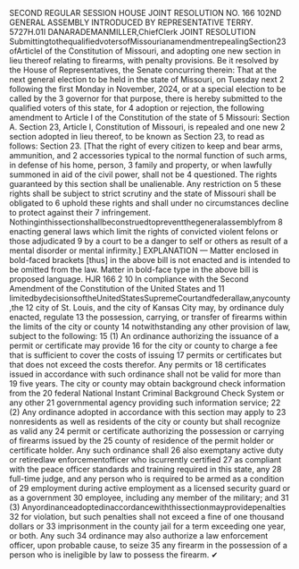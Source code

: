 SECOND REGULAR SESSION
HOUSE JOINT
RESOLUTION NO. 166
102ND GENERAL ASSEMBLY
INTRODUCED BY REPRESENTATIVE TERRY.
5727H.01I DANARADEMANMILLER,ChiefClerk
JOINT RESOLUTION
SubmittingtothequalifiedvotersofMissourianamendmentrepealingSection23ofArticleI
of the Constitution of Missouri, and adopting one new section in lieu thereof relating
to firearms, with penalty provisions.
Be it resolved by the House of Representatives, the Senate concurring therein:
That at the next general election to be held in the state of Missouri, on Tuesday next
2 following the first Monday in November, 2024, or at a special election to be called by the
3 governor for that purpose, there is hereby submitted to the qualified voters of this state, for
4 adoption or rejection, the following amendment to Article I of the Constitution of the state of
5 Missouri:
Section A. Section 23, Article I, Constitution of Missouri, is repealed and one new
2 section adopted in lieu thereof, to be known as Section 23, to read as follows:
Section 23. [That the right of every citizen to keep and bear arms, ammunition, and
2 accessories typical to the normal function of such arms, in defense of his home, person,
3 family and property, or when lawfully summoned in aid of the civil power, shall not be
4 questioned. The rights guaranteed by this section shall be unalienable. Any restriction on
5 these rights shall be subject to strict scrutiny and the state of Missouri shall be obligated to
6 uphold these rights and shall under no circumstances decline to protect against their
7 infringement. Nothinginthissectionshallbeconstruedtopreventthegeneralassemblyfrom
8 enacting general laws which limit the rights of convicted violent felons or those adjudicated
9 by a court to be a danger to self or others as result of a mental disorder or mental infirmity.]
EXPLANATION — Matter enclosed in bold-faced brackets [thus] in the above bill is not enacted and is
intended to be omitted from the law. Matter in bold-face type in the above bill is proposed language.
HJR 166 2
10 In compliance with the Second Amendment of the Constitution of the United States and
11 limitedbydecisionsoftheUnitedStatesSupremeCourtandfederallaw,anycounty,the
12 city of St. Louis, and the city of Kansas City may, by ordinance duly enacted, regulate
13 the possession, carrying, or transfer of firearms within the limits of the city or county
14 notwithstanding any other provision of law, subject to the following:
15 (1) An ordinance authorizing the issuance of a permit or certificate may provide
16 for the city or county to charge a fee that is sufficient to cover the costs of issuing
17 permits or certificates but that does not exceed the costs therefor. Any permits or
18 certificates issued in accordance with such ordinance shall not be valid for more than
19 five years. The city or county may obtain background check information from the
20 federal National Instant Criminal Background Check System or any other
21 governmental agency providing such information service;
22 (2) Any ordinance adopted in accordance with this section may apply to
23 nonresidents as well as residents of the city or county but shall recognize as valid any
24 permit or certificate authorizing the possession or carrying of firearms issued by the
25 county of residence of the permit holder or certificate holder. Any such ordinance shall
26 also exemptany active duty or retiredlaw enforcementofficer who iscurrently certified
27 as compliant with the peace officer standards and training required in this state, any
28 full-time judge, and any person who is required to be armed as a condition of
29 employment during active employment as a licensed security guard or as a government
30 employee, including any member of the military; and
31 (3) Anyordinanceadoptedinaccordancewiththissectionmayprovidepenalties
32 for violation, but such penalties shall not exceed a fine of one thousand dollars or
33 imprisonment in the county jail for a term exceeding one year, or both. Any such
34 ordinance may also authorize a law enforcement officer, upon probable cause, to seize
35 any firearm in the possession of a person who is ineligible by law to possess the firearm.
✔
